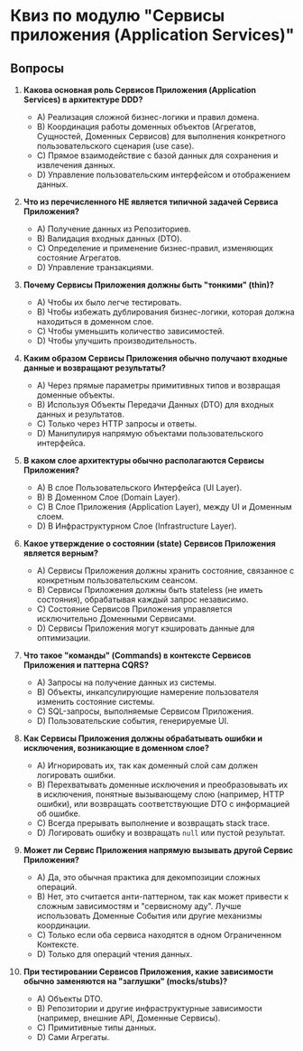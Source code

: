 # Квиз по модулю "Сервисы приложения (Application Services)"

## Вопросы

1.  **Какова основная роль Сервисов Приложения (Application Services) в архитектуре DDD?**
    *   A) Реализация сложной бизнес-логики и правил домена.
    *   B) Координация работы доменных объектов (Агрегатов, Сущностей, Доменных Сервисов) для выполнения конкретного пользовательского сценария (use case).
    *   C) Прямое взаимодействие с базой данных для сохранения и извлечения данных.
    *   D) Управление пользовательским интерфейсом и отображением данных.

2.  **Что из перечисленного НЕ является типичной задачей Сервиса Приложения?**
    *   A) Получение данных из Репозиториев.
    *   B) Валидация входных данных (DTO).
    *   C) Определение и применение бизнес-правил, изменяющих состояние Агрегатов.
    *   D) Управление транзакциями.

3.  **Почему Сервисы Приложения должны быть "тонкими" (thin)?**
    *   A) Чтобы их было легче тестировать.
    *   B) Чтобы избежать дублирования бизнес-логики, которая должна находиться в доменном слое.
    *   C) Чтобы уменьшить количество зависимостей.
    *   D) Чтобы улучшить производительность.

4.  **Каким образом Сервисы Приложения обычно получают входные данные и возвращают результаты?**
    *   A) Через прямые параметры примитивных типов и возвращая доменные объекты.
    *   B) Используя Объекты Передачи Данных (DTO) для входных данных и результатов.
    *   C) Только через HTTP запросы и ответы.
    *   D) Манипулируя напрямую объектами пользовательского интерфейса.

5.  **В каком слое архитектуры обычно располагаются Сервисы Приложения?**
    *   A) В слое Пользовательского Интерфейса (UI Layer).
    *   B) В Доменном Слое (Domain Layer).
    *   C) В Слое Приложения (Application Layer), между UI и Доменным слоем.
    *   D) В Инфраструктурном Слое (Infrastructure Layer).

6.  **Какое утверждение о состоянии (state) Сервисов Приложения является верным?**
    *   A) Сервисы Приложения должны хранить состояние, связанное с конкретным пользовательским сеансом.
    *   B) Сервисы Приложения должны быть stateless (не иметь состояния), обрабатывая каждый запрос независимо.
    *   C) Состояние Сервисов Приложения управляется исключительно Доменными Сервисами.
    *   D) Сервисы Приложения могут кэшировать данные для оптимизации.

7.  **Что такое "команды" (Commands) в контексте Сервисов Приложения и паттерна CQRS?**
    *   A) Запросы на получение данных из системы.
    *   B) Объекты, инкапсулирующие намерение пользователя изменить состояние системы.
    *   C) SQL-запросы, выполняемые Сервисом Приложения.
    *   D) Пользовательские события, генерируемые UI.

8.  **Как Сервисы Приложения должны обрабатывать ошибки и исключения, возникающие в доменном слое?**
    *   A) Игнорировать их, так как доменный слой сам должен логировать ошибки.
    *   B) Перехватывать доменные исключения и преобразовывать их в исключения, понятные вызывающему слою (например, HTTP ошибки), или возвращать соответствующие DTO с информацией об ошибке.
    *   C) Всегда прерывать выполнение и возвращать stack trace.
    *   D) Логировать ошибку и возвращать `null` или пустой результат.

9.  **Может ли Сервис Приложения напрямую вызывать другой Сервис Приложения?**
    *   A) Да, это обычная практика для декомпозиции сложных операций.
    *   B) Нет, это считается анти-паттерном, так как может привести к сложным зависимостям и "сервисному аду". Лучше использовать Доменные События или другие механизмы координации.
    *   C) Только если оба сервиса находятся в одном Ограниченном Контексте.
    *   D) Только для операций чтения данных.

10. **При тестировании Сервисов Приложения, какие зависимости обычно заменяются на "заглушки" (mocks/stubs)?**
    *   A) Объекты DTO.
    *   B) Репозитории и другие инфраструктурные зависимости (например, внешние API, Доменные Сервисы).
    *   C) Примитивные типы данных.
    *   D) Сами Агрегаты.
